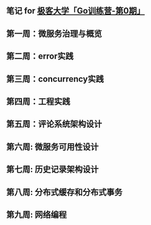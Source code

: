 笔记 for [极客大学「Go训练营-第0期」](https://u.geekbang.org/subject/go?utm_identify=geekuni&utm_source=university&utm_medium=home&utm_content=hotbanner1&utm_campaign=hotbanner1)
---

## 第一周：微服务治理与概览
## 第二周：error实践
## 第三周：concurrency实践
## 第四周：工程实践
## 第五周：评论系统架构设计
## 第六周: 微服务可用性设计
## 第七周: 历史记录架构设计
## 第八周: 分布式缓存和分布式事务
## 第九周: 网络编程


